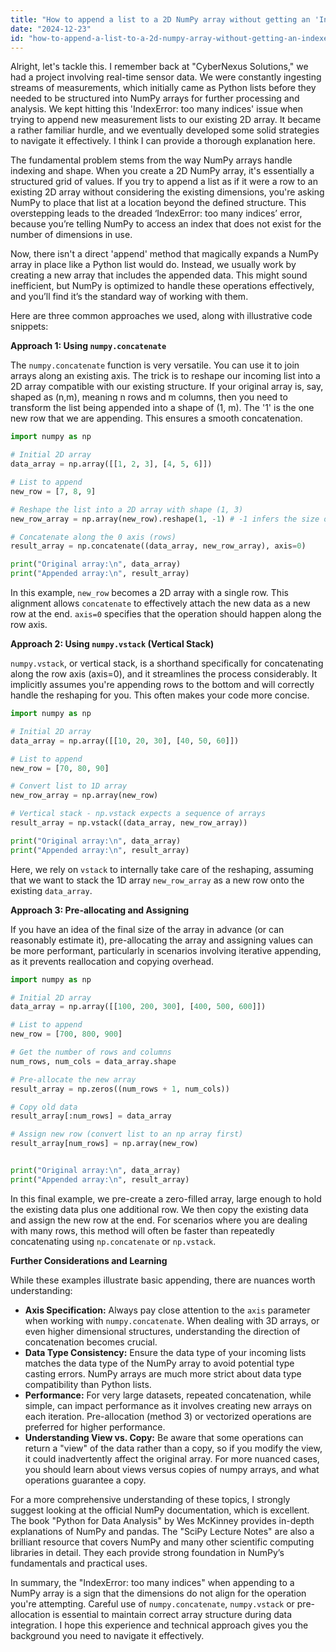 ```yaml
---
title: "How to append a list to a 2D NumPy array without getting an 'IndexError: too many indices'?"
date: "2024-12-23"
id: "how-to-append-a-list-to-a-2d-numpy-array-without-getting-an-indexerror-too-many-indices"
---
```


Alright, let's tackle this. I remember back at "CyberNexus Solutions," we had a project involving real-time sensor data. We were constantly ingesting streams of measurements, which initially came as Python lists before they needed to be structured into NumPy arrays for further processing and analysis. We kept hitting this 'IndexError: too many indices' issue when trying to append new measurement lists to our existing 2D array. It became a rather familiar hurdle, and we eventually developed some solid strategies to navigate it effectively. I think I can provide a thorough explanation here.

The fundamental problem stems from the way NumPy arrays handle indexing and shape. When you create a 2D NumPy array, it's essentially a structured grid of values. If you try to append a list as if it were a row to an existing 2D array without considering the existing dimensions, you're asking NumPy to place that list at a location beyond the defined structure. This overstepping leads to the dreaded ‘IndexError: too many indices’ error, because you’re telling NumPy to access an index that does not exist for the number of dimensions in use.

Now, there isn't a direct 'append' method that magically expands a NumPy array in place like a Python list would do. Instead, we usually work by creating a new array that includes the appended data. This might sound inefficient, but NumPy is optimized to handle these operations effectively, and you’ll find it’s the standard way of working with them.

Here are three common approaches we used, along with illustrative code snippets:

**Approach 1: Using `numpy.concatenate`**

The `numpy.concatenate` function is very versatile. You can use it to join arrays along an existing axis. The trick is to reshape our incoming list into a 2D array compatible with our existing structure. If your original array is, say, shaped as (n,m), meaning n rows and m columns, then you need to transform the list being appended into a shape of (1, m). The '1' is the one new row that we are appending. This ensures a smooth concatenation.

```python
import numpy as np

# Initial 2D array
data_array = np.array([[1, 2, 3], [4, 5, 6]])

# List to append
new_row = [7, 8, 9]

# Reshape the list into a 2D array with shape (1, 3)
new_row_array = np.array(new_row).reshape(1, -1) # -1 infers the size of the column automatically based on the input.

# Concatenate along the 0 axis (rows)
result_array = np.concatenate((data_array, new_row_array), axis=0)

print("Original array:\n", data_array)
print("Appended array:\n", result_array)
```

In this example, `new_row` becomes a 2D array with a single row. This alignment allows `concatenate` to effectively attach the new data as a new row at the end. `axis=0` specifies that the operation should happen along the row axis.

**Approach 2: Using `numpy.vstack` (Vertical Stack)**

`numpy.vstack`, or vertical stack, is a shorthand specifically for concatenating along the row axis (axis=0), and it streamlines the process considerably. It implicitly assumes you're appending rows to the bottom and will correctly handle the reshaping for you. This often makes your code more concise.

```python
import numpy as np

# Initial 2D array
data_array = np.array([[10, 20, 30], [40, 50, 60]])

# List to append
new_row = [70, 80, 90]

# Convert list to 1D array
new_row_array = np.array(new_row)

# Vertical stack - np.vstack expects a sequence of arrays
result_array = np.vstack((data_array, new_row_array))

print("Original array:\n", data_array)
print("Appended array:\n", result_array)
```
Here, we rely on `vstack` to internally take care of the reshaping, assuming that we want to stack the 1D array `new_row_array` as a new row onto the existing `data_array`.

**Approach 3: Pre-allocating and Assigning**

If you have an idea of the final size of the array in advance (or can reasonably estimate it), pre-allocating the array and assigning values can be more performant, particularly in scenarios involving iterative appending, as it prevents reallocation and copying overhead.

```python
import numpy as np

# Initial 2D array
data_array = np.array([[100, 200, 300], [400, 500, 600]])

# List to append
new_row = [700, 800, 900]

# Get the number of rows and columns
num_rows, num_cols = data_array.shape

# Pre-allocate the new array
result_array = np.zeros((num_rows + 1, num_cols))

# Copy old data
result_array[:num_rows] = data_array

# Assign new row (convert list to an np array first)
result_array[num_rows] = np.array(new_row)


print("Original array:\n", data_array)
print("Appended array:\n", result_array)
```

In this final example, we pre-create a zero-filled array, large enough to hold the existing data plus one additional row. We then copy the existing data and assign the new row at the end. For scenarios where you are dealing with many rows, this method will often be faster than repeatedly concatenating using `np.concatenate` or `np.vstack`.

**Further Considerations and Learning**

While these examples illustrate basic appending, there are nuances worth understanding:

*   **Axis Specification:** Always pay close attention to the `axis` parameter when working with `numpy.concatenate`. When dealing with 3D arrays, or even higher dimensional structures, understanding the direction of concatenation becomes crucial.
*   **Data Type Consistency:** Ensure the data type of your incoming lists matches the data type of the NumPy array to avoid potential type casting errors. NumPy arrays are much more strict about data type compatibility than Python lists.
*   **Performance:** For very large datasets, repeated concatenation, while simple, can impact performance as it involves creating new arrays on each iteration. Pre-allocation (method 3) or vectorized operations are preferred for higher performance.
*   **Understanding View vs. Copy:** Be aware that some operations can return a "view" of the data rather than a copy, so if you modify the view, it could inadvertently affect the original array. For more nuanced cases, you should learn about views versus copies of numpy arrays, and what operations guarantee a copy.

For a more comprehensive understanding of these topics, I strongly suggest looking at the official NumPy documentation, which is excellent. The book "Python for Data Analysis" by Wes McKinney provides in-depth explanations of NumPy and pandas. The "SciPy Lecture Notes" are also a brilliant resource that covers NumPy and many other scientific computing libraries in detail. They each provide strong foundation in NumPy’s fundamentals and practical uses.

In summary, the "IndexError: too many indices" when appending to a NumPy array is a sign that the dimensions do not align for the operation you're attempting. Careful use of `numpy.concatenate`, `numpy.vstack` or pre-allocation is essential to maintain correct array structure during data integration. I hope this experience and technical approach gives you the background you need to navigate it effectively.
